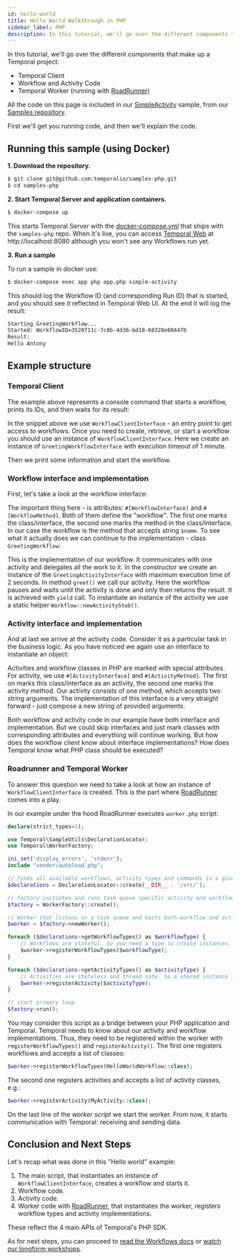 ```yaml
---
id: hello-world
title: Hello World Walkthrough in PHP
sidebar_label: PHP
description: In this tutorial, we'll go over the different components that make up the Temporal Hello World code sample.
---
```


In this tutorial, we'll go over the different components that make up a Temporal project:

- Temporal Client
- Workflow and Activity Code
- Temporal Worker (running with [RoadRunner](https://roadrunner.dev))

All the code on this page is included in our [SimpleActivity](https://github.com/temporalio/samples-php/tree/master/app/src/SimpleActivity) sample,
from our [Samples repository](https://github.com/temporalio/samples-php).

First we'll get you running code, and then we'll explain the code.

## Running this sample (using Docker)

**1. Download the repository.**

```bash
$ git clone git@github.com:temporalio/samples-php.git
$ cd samples-php
```

**2. Start Temporal Server and application containers.**

```bash
$ docker-compose up
```

This starts Temporal Server with the [docker-compose.yml](https://github.com/temporalio/samples-php/blob/master/docker-compose.yml) that ships with the `samples-php` repo.
When it's live, you can access [Temporal Web](/web-ui) at http://localhost:8080 although you won't see any Workflows run yet.

**3. Run a sample**

To run a sample in docker use:

```bash
$ docker-compose exec app php app.php simple-activity
```

This should log the Workflow ID (and corresponding Run ID) that is started, and you should see it reflected in Temporal Web UI.
At the end it will log the result:

```bash
Starting GreetingWorkflow...
Started: WorkflowID=3520711c-7c8b-4d36-bd18-68328e60447b
Result:
Hello Antony
```

## Example structure

### Temporal Client

The example above represents a console command that starts a workflow, prints its IDs, and then waits for its result:

<!--SNIPSTART php-hello-client {"enable_source_link": true}-->
<!--SNIPEND-->

In the snippet above we use `WorkflowClientInterface` - an entry point to get access to workflows.
Once you need to create, retrieve, or start a workflow you should use an instance of `WorkflowClientInterface`.
Here we create an instance of `GreetingWorkflowInterface` with execution timeout of 1 minute.

Then we print some information and start the workflow.

### Workflow interface and implementation

First, let's take a look at the workflow interface:

<!--SNIPSTART php-hello-workflow-interface {"enable_source_link": true}-->
<!--SNIPEND-->

The important thing here - is attributes: `#[WorkflowInterface]` and `#[WorkflowMethod]`.
Both of them define the "workflow".
The first one marks the class/interface, the second one marks the method in the class/interface.
In our case the workflow is the method that accepts string `$name`.
To see what it actually does we can continue to the implementation - class `GreetingWorkflow`:

<!--SNIPSTART php-hello-workflow {"enable_source_link": true}-->
<!--SNIPEND-->

This is the implementation of our workflow.
It communicates with one activity and delegates all the work to it.
In the constructor we create an instance of the `GreetingActivityInterface` with maximum execution time of 2 seconds.
In method `greet()` we call our activity.
Here the workflow pauses and waits until the activity is done and only then returns the result.
It is achieved with `yield` call.
To instantiate an instance of the activity we use a static helper `Workflow::newActivityStub()`.

### Activity interface and implementation

And at last we arrive at the activity code. Consider it as a particular task in the business logic. As you have noticed we again use an interface to instantiate an object:

<!--SNIPSTART php-hello-activity-interface {"enable_source_link": true}-->
<!--SNIPEND-->

Activities and workflow classes in PHP are marked with special attributes.
For activity, we use `#[ActivityInterface]` and `#[ActivityMethod]`.
The first on marks this class/interface as an activity, the second one marks the activity method.
Our activity consists of one method, which accepts two string arguments.
The implementation of this interface is a very straight forward - just compose a new string of provided arguments:

<!--SNIPSTART php-hello-activity {"enable_source_link": true}-->
<!--SNIPEND-->

Both workflow and activity code in our example have both interface and implementation.
But we could skip interfaces and just mark classes with corresponding attributes and everything will continue working.
But how does the workflow client know about interface implementations?
How does Temporal know what PHP class should be executed?

### Roadrunner and Temporal Worker

To answer this question we need to take a look at how an instance of `WorkflowClientInterface` is created.
This is the part where [RoadRunner](https://roadrunner.dev) comes into a play.

In our example under the hood RoadRunner executes `worker.php` script:

```php
declare(strict_types=1);

use Temporal\SampleUtils\DeclarationLocator;
use Temporal\WorkerFactory;

ini_set('display_errors', 'stderr');
include "vendor/autoload.php";

// finds all available workflows, activity types and commands in a given directory
$declarations = DeclarationLocator::create(__DIR__ . '/src/');

// factory initiates and runs task queue specific activity and workflow workers
$factory = WorkerFactory::create();

// Worker that listens on a task queue and hosts both workflow and activity implementations.
$worker = $factory->newWorker();

foreach ($declarations->getWorkflowTypes() as $workflowType) {
    // Workflows are stateful. So you need a type to create instances.
    $worker->registerWorkflowTypes($workflowType);
}

foreach ($declarations->getActivityTypes() as $activityType) {
    // Activities are stateless and thread safe. So a shared instance is used.
    $worker->registerActivity($activityType);
}

// start primary loop
$factory->run();
```

You may consider this script as a bridge between your PHP application and Temporal.
Temporal needs to know about our activity and workflow implementations.
Thus, they need to be registered within the worker with `registerWorkflowTypes()` and `registerActivity()`.
The first one registers workflows and accepts a list of classes:

```php
$worker->registerWorkflowTypes(HelloWorldWorkflow::class);
```

The second one registers activities and accepts a list of activity classes, e.g.:

```php
$worker->registerActivity(MyActivity::class);
```

On the last line of the _worker script_ we start the worker.
From now, it starts communication with Temporal: receiving and sending data.

## Conclusion and Next Steps

Let's recap what was done in this "Hello world" example:

1. The main script, that instantiates an instance of `WorkflowClientInterface`, creates a workflow and starts it.
2. Workflow code.
3. Activity code.
4. Worker code with [RoadRunner](https://roadrunner.dev), that instantiates the worker, registers workflow types and activity implementations.

These reflect the 4 main APIs of Temporal's PHP SDK.

As for next steps, you can proceed to [read the Workflows docs](/php/workflows) or [watch our longform workshops](/php/introduction#resources).
